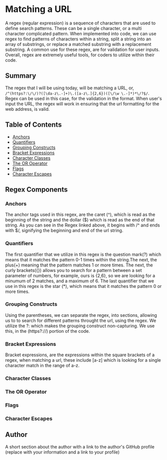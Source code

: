 # Matching a URL

A regex (regular expression) is a sequence of characters that are used to define search patterns. These can be a single character, or a multi character complicated pattern. When implemented into code, we can use regex to find patterns of characters within a string, split a string into an array of substrings, or replace a matched substring with a replacement substring. A common use for these regex, are for validation for user inputs. Overall, regex are extremely useful tools, for coders to utilize within their code. 

## Summary

The regex that I will be using today, will be matching a URL, or, `/^(https?:\/\/)?([\da-z\.-]+)\.([a-z\.]{2,6})([\/\w \.-]*)*\/?$/`. Regex can be used in this case, for the validation in the format. When user's input the URL, the regex will work in ensuring that the url formatting for the web address, is valid. 

## Table of Contents

- [Anchors](#anchors)
- [Quantifiers](#quantifiers)
- [Grouping Constructs](#grouping-constructs)
- [Bracket Expressions](#bracket-expressions)
- [Character Classes](#character-classes)
- [The OR Operator](#the-or-operator)
- [Flags](#flags)
- [Character Escapes](#character-escapes)

## Regex Components

### Anchors
The anchor tags used in this regex, are the caret (^), which is read as the beginning of the string and the dollar ($) which is read as the end of that string. As you can see in the Regex linked above, it begins with /^ and ends with $/, signifying the beginning and end of the url string.
### Quantifiers
The first quantifier that we utilize in this regex is the question mark(?) which means that it matches the pattern 0-1 times within the string.The next, the plus(+) meaning that the pattern matches 1 or more times. The next, the curly brackets({}) allows you to search for a pattern between a set parameter of numbers, for example, ours is {2,6}, so we are looking for a minumum of 2 matches, and a maximum of 6. The last quantifier that we use in this regex is the star (*), which means that it matches the pattern 0 or more times. 
### Grouping Constructs
Using the parentheses, we can separate the regex, into sections, allowing us to to search for different patterns throught the url, using the regex. We utilize the ?: which makes the grouping construct non-capturing. We use this, in the (https?:\/\/) portion of the code. 
### Bracket Expressions
Bracket expressions, are the expressions within the square brackets of a regex, when matching a url, these include [a-z] which is looking for a single character match in the range of a-z. 
### Character Classes

### The OR Operator

### Flags

### Character Escapes

## Author

A short section about the author with a link to the author's GitHub profile (replace with your information and a link to your profile)
